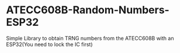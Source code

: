 # ATECC608B-Random-Numbers-ESP32
Simple Library to obtain TRNG numbers from the ATECC608B with an ESP32(You need to lock the IC first)

